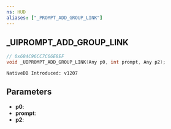 ```yaml
---
ns: HUD
aliases: ["_PROMPT_ADD_GROUP_LINK"]
---
```

## _UIPROMPT_ADD_GROUP_LINK

```c
// 0x684C96CC7C66E8EF
void _UIPROMPT_ADD_GROUP_LINK(Any p0, int prompt, Any p2);
```

```
NativeDB Introduced: v1207
```

## Parameters
* **p0**:
* **prompt**:
* **p2**:
